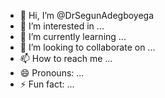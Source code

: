 - 👋 Hi, I’m @DrSegunAdegboyega
- 👀 I’m interested in ...
- 🌱 I’m currently learning ...
- 💞️ I’m looking to collaborate on ...
- 📫 How to reach me ...
- 😄 Pronouns: ...
- ⚡ Fun fact: ...

<!---
DrSegunAdegboyega/DrSegunAdegboyega is a ✨ special ✨ repository because its `README.md` (this file) appears on your GitHub profile.
You can click the Preview link to take a look at your changes.
--->
